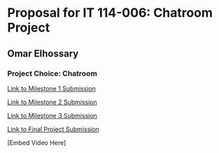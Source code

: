 # Proposal for IT 114-006: Chatroom Project

## Omar Elhossary

### Project Choice: Chatroom

[Link to Milestone 1 Submission](https://github.com/WayguBeef5/OWE-114-006/blob/main/owe_it114-project-milestone-1_IT114-006-S2024.pdf)

[Link to Milestone 2 Submission](https://github.com/WayguBeef5/OWE-114-006/blob/main/owe_it114-milestone-2-chatroom-2024_IT114-006-S2024.pdf)

[Link to Milestone 3 Submission](https://github.com/WayguBeef5/OWE-114-006/blob/main/Project/owe_it114-chatroom-milestone-3-2024_IT114-006-S2024.pdf)

[Link to Final Project Submission](https://github.com/WayguBeef5/OWE-114-006/blob/main/Project/owe_it114-chatroom-milestone-4-2024_IT114-006-S2024.pdf)

[Embed Video Here]